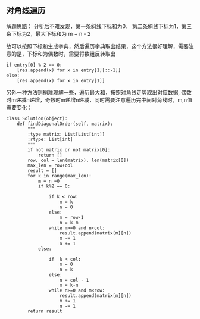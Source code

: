 ## 对角线遍历

解题思路：
分析后不难发现，第一条斜线下标和为0， 第二条斜线下标为1，第三条下标为2，最大下标和为 m + n - 2

故可以按照下标和生成字典，然后遍历字典取出结果，这个方法很好理解，需要注意的是，下标和为偶数时，需要将数组反转取出
```
if entry[0] % 2 == 0:
    [res.append(x) for x in entry[1][::-1]]
else:
    [res.append(x) for x in entry[1]]
```

另外一种方法则稍难理解一些，遍历最大和，按照对角线走势取出对应数据, 偶数时m递减n递增，奇数时m递增n递减，同时需要注意遍历完中间对角线时，m,n值需要变化：
```
class Solution(object):
    def findDiagonalOrder(self, matrix):
        """
        :type matrix: List[List[int]]
        :rtype: List[int]
        """
        if not matrix or not matrix[0]:
            return []
        row, col = len(matrix), len(matrix[0])
        max_len = row+col
        result = []
        for k in range(max_len):
            m = n =0
            if k%2 == 0:
                
                if k < row: 
                    m = k
                    n = 0
                else: 
                    m = row-1
                    n = k-m
                while m>=0 and n<col:
                    result.append(matrix[m][n])
                    m -= 1
                    n += 1
            else:
                
                if  k < col: 
                    m = 0
                    n = k
                else: 
                    n = col - 1
                    m = k-n
                while n>=0 and m<row:
                    result.append(matrix[m][n])
                    m += 1
                    n -= 1
        return result
```